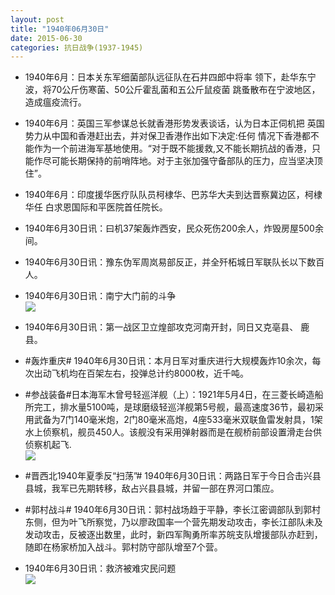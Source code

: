 ```yaml
---
layout: post
title: "1940年06月30日"
date: 2015-06-30
categories: 抗日战争(1937-1945)
---
```


<meta name="referrer" content="no-referrer" />

- 1940年6月：日本关东军细菌部队远征队在石井四郎中将率 领下，赴华东宁波，将70公斤伤寒菌、50公斤霍乱菌和五公斤鼠疫菌 跳蚤散布在宁波地区，造成瘟疫流行。 

- 1940年6月：英国三军参谋总长就香港形势发表谈话，认为日本正伺机把 英国势力从中国和香港赶出去，并对保卫香港作出如下决定:任何 情况下香港都不能作为一个前进海军基地使用。“对于既不能援救,又不能长期抗战的香港，只能作尽可能长期保持的前哨阵地。对于主张加强守备部队的压力，应当坚决顶住”。 

- 1940年6月：印度援华医疗队队员柯棣华、巴苏华大夫到达晋察冀边区，柯棣华任 白求恩国际和平医院首任院长。 

- 1940年6月30日讯：曰机37架轰炸西安，民众死伤200余人，炸毁房屋500余间。 

- 1940年6月30日讯：豫东伪军周岚易部反正，并全歼柘城日军联队长以下数百人。 

- 1940年6月30日讯：南宁大门前的斗争 <br/><img src="https://ww3.sinaimg.cn/large/aca367d8jw1etm15c34qpj20it1eqaru.jpg" />

- 1940年6月30日讯：第一战区卫立煌部攻克河南开封，同日又克亳县、 鹿县。  

- #轰炸重庆# 1940年6月30日讯：本月日军对重庆进行大规模轰炸10余次，每次出动飞机均在百架左右，投弹总计约8000枚，近千吨。 

- #参战装备#日本海军木曾号轻巡洋舰（上）：1921年5月4日，在三菱长崎造船所完工，排水量5100吨，是球磨级轻巡洋舰第5号舰，最高速度36节，最初采用武备为7门140毫米炮，2门80毫米高炮，4座533毫米双联鱼雷发射具，1架水上侦察机，舰员450人。该舰没有采用弹射器而是在舰桥前部设置滑走台供侦察机起飞. <br/><img src="https://ww1.sinaimg.cn/large/aca367d8jw1etlvye7sg9j20dw0hvtbu.jpg" />

- #晋西北1940年夏季反“扫荡”# 1940年6月30日讯：两路日军于今日合击兴县县城，我军已先期转移，敌占兴县县城，并留一部在界河口策应。 

- #郭村战斗# 1940年6月30日讯：郭村战场趋于平静，李长江密调部队到郭村东侧，但为叶飞所察觉，乃以廖政国率一个营先期发动攻击，李长江部队未及发动攻击，反被逐出数里，此时，新四军陶勇所率苏皖支队增援部队亦赶到，随即在杨家桥加入战斗。郭村防守部队增至7个营。 

- 1940年6月30日讯：救济被难灾民问题 <br/><img src="https://ww4.sinaimg.cn/large/aca367d8jw1etlqqvo3hij211y0hodmd.jpg" />

